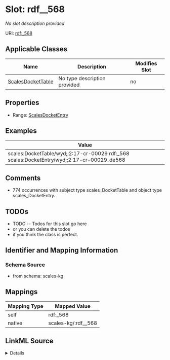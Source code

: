 

# Slot: rdf__568


_No slot description provided_





URI: [rdf:_568](http://www.w3.org/1999/02/22-rdf-syntax-ns#_568)



<!-- no inheritance hierarchy -->





## Applicable Classes

| Name | Description | Modifies Slot |
| --- | --- | --- |
| [ScalesDocketTable](../classes/ScalesDocketTable.md) | No type description provided |  no  |







## Properties

* Range: [ScalesDocketEntry](../classes/ScalesDocketEntry.md)






## Examples

| Value |
| --- |
| scales:DocketTable/wyd;;2:17-cr-00029 rdf:_568 scales:DocketEntry/wyd;;2:17-cr-00029_de568 |

## Comments

* 774 occurrences with subject type scales_DocketTable and object type scales_DocketEntry.

## TODOs

* TODO -- Todos for this slot go here
* or you can delete the todos
* if you think the class is perfect.

## Identifier and Mapping Information







### Schema Source


* from schema: scales-kg




## Mappings

| Mapping Type | Mapped Value |
| ---  | ---  |
| self | rdf:_568 |
| native | scales-kg/:rdf__568 |




## LinkML Source

<details>
```yaml
name: rdf__568
description: No slot description provided
todos:
- TODO -- Todos for this slot go here
- or you can delete the todos
- if you think the class is perfect.
comments:
- 774 occurrences with subject type scales_DocketTable and object type scales_DocketEntry.
examples:
- value: scales:DocketTable/wyd;;2:17-cr-00029 rdf:_568 scales:DocketEntry/wyd;;2:17-cr-00029_de568
from_schema: scales-kg
rank: 1000
slot_uri: rdf:_568
alias: rdf__568
domain_of:
- scales_DocketTable
range: scales_DocketEntry

```
</details>
